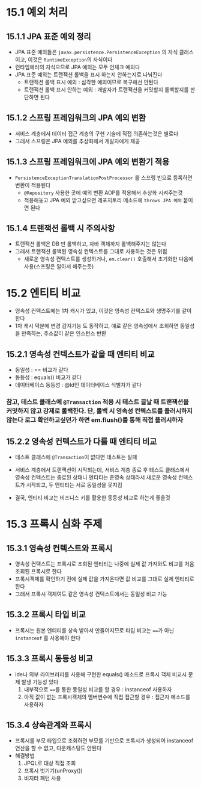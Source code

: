# 15.1 예외 처리
## 15.1.1 JPA 표준 예외 정리
- JPA 표준 예외들은 `javax.persistence.PersistenceException` 의 자식 클래스이고, 이것은 `RuntimeException`의 자식이다
- 런타임에러의 자식으므로 JPA 예외는 모두 언체크 예외다
- JPA 표준 예외는 트랜잭션 롤백을 표시 하는지 안하는지로 나눠진다
  - 트랜잭션 롤백 표시 예외 : 심각한 예외이므로 복구해선 안된다
  - 트랜잭션 롤백 표시 안하는 예외 : 개발자가 트랜잭션을 커밋할지 롤백할지를 판단하면 된다

## 15.1.2 스프링 프레임워크의 JPA 예외 변환
- 서비스 계층에서 데이터 접근 계층의 구현 기술에 직접 의존하는것은 별로다
- 그래서 스프링은 JPA 예외를 추상화해서 개발자에게 제공

## 15.1.3 스프링 프레임워크에 JPA 예외 변환기 적용
- `PersistenceExceptionTranslationPostProcessor` 를 스프링 빈으로 등록하면 변환이 적용된다
  - `@Repository` 사용한 곳에 예외 변환 AOP를 적용해서 추상화 시켜주는것
  - 적용해놓고 JPA 예외 받고싶으면 레포지토리 메소드에 `throws JPA 예외` 붙이면 된다

## 15.1.4 트랜잭션 롤백 시 주의사항
- 트랜잭션 롤백은 DB 만 롤백하고, 자바 객체까지 롤백해주지는 않는다
- 그래서 트랜잭션 롤백된 영속성 컨텍스트를 그대로 사용하는 것은 위험
  - 새로운 영속성 컨텍스트를 생성하거나, `em.clear()` 호출해서 초기화한 다음에 사용(스프링은 알아서 해주는듯) 

# 15.2 엔티티 비교
- 영속성 컨텍스트에는 1차 캐시가 있고, 이것은 영속성 컨텍스트와 생명주기를 같이 한다
- 1차 캐시 덕분에 변경 감지기능 도 동작하고, 얘로 같은 영속성에서 조회하면 동일성을 만족하는, 주소값이 같은 인스턴스 반환
## 15.2.1 영속성 컨텍스트가 같을 때 엔티티 비교
- 동일성 : == 비교가 같다
- 동등성 : equals() 비교가 같다
- 데이터베이스 동등성 : @Id인 데이터베이스 식별자가 같다
### 참고, 테스트 클래스에 `@Transaction` 적용 시 테스트 끌날 때 트랜잭션을 커밋하지 않고 강제로 롤백한다. 단, 롤백 시 영속성 컨텍스트를 플러시하지 않는다 로그 확인하고싶던가 하면 em.flush()를 통해 직접 플러시하자

## 15.2.2 영속성 컨텍스트가 다를 때 엔티티 비교
- 테스트 클래스에 `@Transaction`이 없다면 테스트는 실패
- 서비스 계층에서 트랜잭션이 시작되는데, 서비스 계층 종료 후 테스트 클래스에서 영속성 컨텍스트는 종료된 상태니 엔티티는 준영속 상태라서 새로운 영속성 컨텍스트가 시작되고, 두 엔티티는 서로 동일성을 못지킴

- 결국, 엔티티 비교는 비즈니스 키를 활용한 동등성 비교로 하는게 좋을것

# 15.3 프록시 심화 주제
## 15.3.1 영속성 컨텍스트와 프록시
- 영속성 컨텍스트는 프록시로 조회된 엔티티는 나중에 실제 값 가져와도 비교를 처음 조회된 프록시로 한다
- 프록시객체를 확인하기 전에 실제 값을 가져온다면 값 비교를 그대로 실제 엔티티로 한다
- 그래서 프록시 객체여도 같은 영속성 컨텍스트에서는 동일성 비교 가능

## 15.3.2 프록시 타입 비교
- 프록시는 원본 엔티티를 상속 받아서 만들어지므로 타입 비교는 `==`가 아닌 `instanceof` 를 사용해야 한다
## 15.3.3 프록시 동등성 비교
- ide나 외부 라이브러리를 사용해 구현한 equals() 메소드로 프록시 객체 비교시 문제 발생 가능성 있다
  1. 내부적으로 `==`를 통한 동일성 비교를 할 경우 : instanceof 사용하자
  2. 아직 값이 없는 프록시객체의 멤버변수에 직접 접근할 경우 : 접근자 메소드를 사용하자
## 15.3.4 상속관계와 프록시
- 프록시를 부모 타입으로 조회하면 부모를 기반으로 프록시가 생성되어 instanceof 연산을 할 수 없고, 다운캐스팅도 안된다
- 해결방법
  1. JPQL로 대상 직접 조회
  2. 프록시 벗기기(unProxy())
  3. 비지터 패턴 사용 
